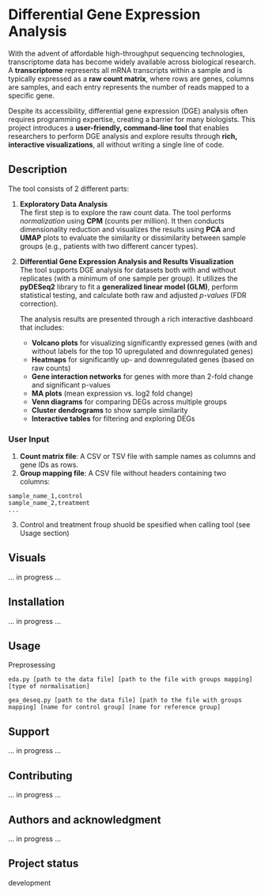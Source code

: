 # Differential Gene Expression Analysis

With the advent of affordable high-throughput sequencing technologies, transcriptome data has become widely available across biological research. A **transcriptome** represents all mRNA transcripts within a sample and is typically expressed as a **raw count matrix**, where rows are genes, columns are samples, and each entry represents the number of reads mapped to a specific gene.

Despite its accessibility, differential gene expression (DGE) analysis often requires programming expertise, creating a barrier for many biologists. This project introduces a **user-friendly, command-line tool** that enables researchers to perform DGE analysis and explore results through **rich, interactive visualizations**, all without writing a single line of code.


## Description

The tool consists of 2 different parts:

1. **Exploratory Data Analysis**  \
   The first step is to explore the raw count data. The tool performs *normalization* using **CPM** (counts per million). It then conducts dimensionality reduction and visualizes the results using **PCA** and **UMAP** plots to evaluate the similarity or dissimilarity between sample groups (e.g., patients with two different cancer types).

2. **Differential Gene Expression Analysis and Results Visualization** \
   The tool supports DGE analysis for datasets both with and without replicates (with a minimum of one sample per group). It utilizes the **pyDESeq2** library to fit a **generalized linear model (GLM)**, perform statistical testing, and calculate both raw and adjusted *p-values* (FDR correction).

   The analysis results are presented through a rich interactive dashboard that includes:

   - **Volcano plots** for visualizing significantly expressed genes (with and without labels for the top 10 upregulated and downregulated genes)
   - **Heatmaps** for significantly up- and downregulated genes (based on raw counts)
   - **Gene interaction networks** for genes with more than 2-fold change and significant p-values
   - **MA plots** (mean expression vs. log2 fold change)
   - **Venn diagrams** for comparing DEGs across multiple groups
   - **Cluster dendrograms** to show sample similarity
   - **Interactive tables** for filtering and exploring DEGs

### User Input

1. **Count matrix file**: A CSV or TSV file with sample names as columns and gene IDs as rows.  
2. **Group mapping file**: A CSV file without headers containing two columns:

```
sample_name_1,control
sample_name_2,treatment
...
```

3. Control and treatment froup shuold be spesified when calling tool (see Usage section)


## Visuals
... in progress ...

## Installation
... in progress ...

## Usage
Preprosessing
``` linux
eda.py [path to the data file] [path to the file with groups mapping] [type of normalisation]
```

``` linux
gea_deseq.py [path to the data file] [path to the file with groups mapping] [name for control group] [name for reference group]
```

## Support
... in progress ...

## Contributing
... in progress ...

## Authors and acknowledgment
... in progress ...


## Project status
development